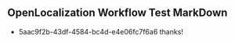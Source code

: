 ## OpenLocalization Workflow Test MarkDown
* 5aac9f2b-43df-4584-bc4d-e4e06fc7f6a6 thanks!

<!--HONumber=Aug16_HO1-->


